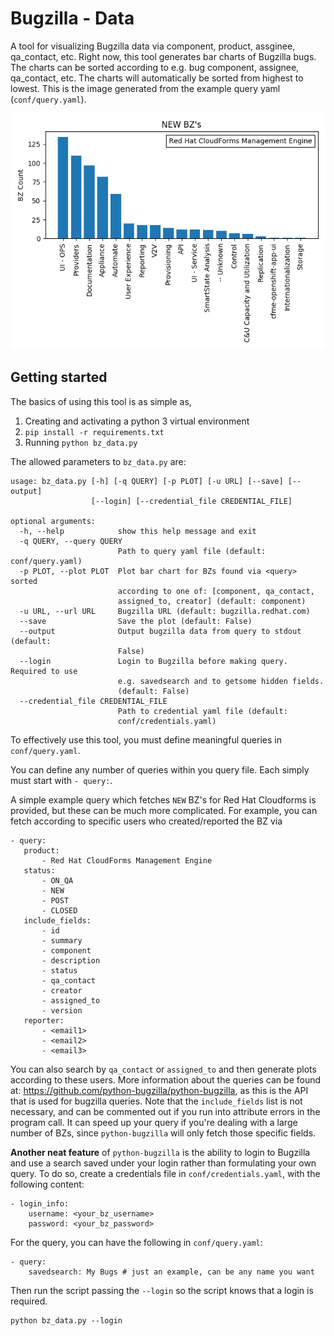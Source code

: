 Bugzilla - Data
===============
A tool for visualizing Bugzilla data via component, product, assginee, qa_contact, etc.
Right now, this tool generates bar charts of Bugzilla bugs. 
The charts can be sorted according to e.g. bug component, assignee, qa_contact, etc. 
The charts will automatically be sorted from highest to lowest. This is the image generated
from the example query yaml (`conf/query.yaml`).  

![Alt text](images/example1.png?raw=true)

Getting started
---------------

The basics of using this tool is as simple as,
1) Creating and activating a python 3 virtual environment
2) `pip install -r requirements.txt`
3) Running `python bz_data.py`
  
The allowed parameters to `bz_data.py`  are: 
```
usage: bz_data.py [-h] [-q QUERY] [-p PLOT] [-u URL] [--save] [--output]
                  [--login] [--credential_file CREDENTIAL_FILE]

optional arguments:
  -h, --help            show this help message and exit
  -q QUERY, --query QUERY
                        Path to query yaml file (default: conf/query.yaml)
  -p PLOT, --plot PLOT  Plot bar chart for BZs found via <query> sorted
                        according to one of: [component, qa_contact,
                        assigned_to, creator] (default: component)
  -u URL, --url URL     Bugzilla URL (default: bugzilla.redhat.com)
  --save                Save the plot (default: False)
  --output              Output bugzilla data from query to stdout (default:
                        False)
  --login               Login to Bugzilla before making query. Required to use
                        e.g. savedsearch and to getsome hidden fields.
                        (default: False)
  --credential_file CREDENTIAL_FILE
                        Path to credential yaml file (default:
                        conf/credentials.yaml)

```
To effectively use this tool, you must define meaningful queries in `conf/query.yaml`. 

You can define
 any number of queries within you query file. Each simply must start with `- query:`. 
 
 
 A simple example query which fetches `NEW` BZ's for Red Hat Cloudforms is provided, 
 but these can be much more complicated. For example, you can fetch according to specific users
 who created/reported the BZ via 
 ```yaml,
 - query:
    product:
        - Red Hat CloudForms Management Engine
    status:
        - ON_QA
        - NEW
        - POST
        - CLOSED
    include_fields:
        - id
        - summary
        - component
        - description
        - status
        - qa_contact
        - creator
        - assigned_to
        - version
    reporter:
        - <email1>
        - <email2>
        - <email3>
 ```
 You can also search by `qa_contact` or `assigned_to` and then generate plots according to
 these users. More information about the queries can be found at: 
 https://github.com/python-bugzilla/python-bugzilla,
as this is the API that is used for bugzilla queries. Note that the `include_fields` list is
not necessary, and can be commented out if you run into attribute errors in the program call.
It can speed up your query if you're dealing with a large number of BZs, since `python-bugzilla` 
will only fetch those specific fields.

**Another neat feature** of `python-bugzilla` is the ability to login to Bugzilla and use
a search saved under your login rather than formulating your own query. To do so, create a 
credentials file in `conf/credentials.yaml`, with the following content:
```yaml,
- login_info:
    username: <your_bz_username>
    password: <your_bz_password>
```
For the query, you can have the following in `conf/query.yaml`:
```yaml,
- query:
    savedsearch: My Bugs # just an example, can be any name you want
```
Then run the script passing the `--login` so the script knows that a login is required. 
```
python bz_data.py --login
```